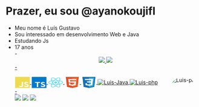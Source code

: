 <h1> Prazer, eu sou @ayanokoujifl </h1>
<ul>
  <li>Meu nome é Luís Gustavo</li>
  <li>Sou interessado em desenvolvimento Web e Java</li>
<li>Estudando Js</li>
<li>17 anos</li>
  -
<div align="center">
  <a href="https://github.com/ayanokoujifl">
  <img height="180em" src="https://github-readme-stats.vercel.app/api?username=ayanokoujifl&show_icons=true&theme=omni&include_all_commits=true&count_private=true"/>
  <img height="180em" src="https://github-readme-stats.vercel.app/api/top-langs/?username=ayanokoujifl&layout=compact&langs_count=7&theme=omni"/>
</div>
  -
<div style="display: inline_block"><br>
  <img align="center" alt="Luis-Js" height="30" width="40" src="https://raw.githubusercontent.com/devicons/devicon/master/icons/javascript/javascript-plain.svg">
  <img align="center" alt="Luis-Ts" height="30" width="40" src="https://raw.githubusercontent.com/devicons/devicon/master/icons/typescript/typescript-plain.svg">
  <img align="center" alt="Luis-React" height="30" width="40" src="https://raw.githubusercontent.com/devicons/devicon/master/icons/react/react-original.svg">
  <img align="center" alt="Luis-HTML" height="30" width="40" src="https://raw.githubusercontent.com/devicons/devicon/master/icons/html5/html5-original.svg">
  <img align="center" alt="Luis-CSS" height="30" width="40" src="https://raw.githubusercontent.com/devicons/devicon/master/icons/css3/css3-original.svg">
    <img align="center" alt="Luis-Java" height="40" width="40"src="https://cdn.jsdelivr.net/gh/devicons/devicon/icons/java/java-original.svg" />
  <img align="center"alt="Luis-php" height="40"width="40" src="https://cdn.jsdelivr.net/gh/devicons/devicon/icons/php/php-plain.svg" />
  <img align="right" alt="Luis-pic" height="150" style="border-radius:50px;" src="https://github.com/ayanokoujifl.png">

</div>
-
  <div> 
  <a href="https://instagram.com/luis_gustavo_fl" target="_blank"><img src="https://img.shields.io/badge/-Instagram-%23E4405F?style=for-the-badge&logo=instagram&logoColor=white"></a>
  <a href = "mailto:guleite3@gmail.com"targer="_blank"><img src="https://img.shields.io/badge/-Gmail-%23333?style=for-the-badge&logo=gmail&logoColor=white"></a>
  <a href="https://www.linkedin.com/in/luís-gustavo-ferreira-leite-850886207/" target="_blank"><img src="https://img.shields.io/badge/-LinkedIn-%230077B5?style=for-the-badge&logo=linkedin&logoColor=white"></a> 
</div>
